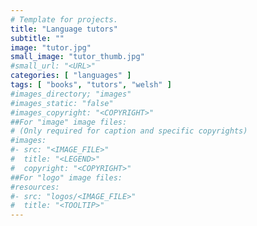 ```yaml
---
# Template for projects.
title: "Language tutors"
subtitle: ""
image: "tutor.jpg"
small_image: "tutor_thumb.jpg"
#small_url: "<URL>"
categories: [ "languages" ]
tags: [ "books", "tutors", "welsh" ]
#images_directory; "images"
#images_static: "false"
#images_copyright: "<COPYRIGHT>"
##For "image" image files:
# (Only required for caption and specific copyrights)
#images:
#- src: "<IMAGE_FILE>"
#  title: "<LEGEND>"
#  copyright: "<COPYRIGHT>"
##For "logo" image files:
#resources:
#- src: "logos/<IMAGE_FILE>"
#  title: "<TOOLTIP>"
---
```


